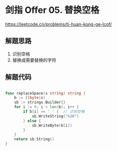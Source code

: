 # 剑指 Offer 05. 替换空格

https://leetcode.cn/problems/ti-huan-kong-ge-lcof/


## 解题思路

1. 识别空格
2. 替换成需要替换的字符



## 解题代码

```go

func replaceSpace(s string) string {
	b := []byte(s)
	sb := strings.Builder{}
	for i := 0; i < len(b); i++ {
		if b[i] == ' ' {  // 识别空格
			sb.WriteString("%20")
		} else {
			sb.WriteByte(b[i])
		}
	}
	return sb.String()
}



```